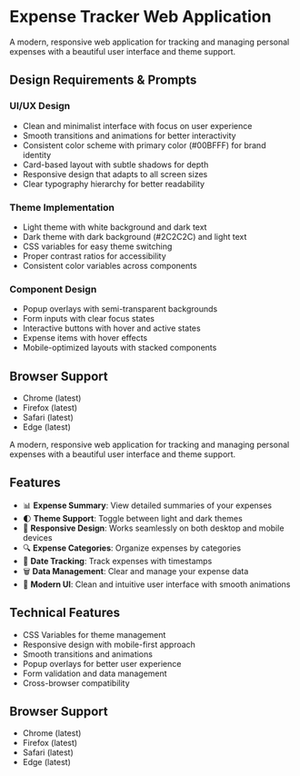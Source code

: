 # Expense Tracker Web Application

A modern, responsive web application for tracking and managing personal expenses with a beautiful user interface and theme support.

## Design Requirements & Prompts

### UI/UX Design
- Clean and minimalist interface with focus on user experience
- Smooth transitions and animations for better interactivity
- Consistent color scheme with primary color (#00BFFF) for brand identity
- Card-based layout with subtle shadows for depth
- Responsive design that adapts to all screen sizes
- Clear typography hierarchy for better readability

### Theme Implementation
- Light theme with white background and dark text
- Dark theme with dark background (#2C2C2C) and light text
- CSS variables for easy theme switching
- Proper contrast ratios for accessibility
- Consistent color variables across components

### Component Design
- Popup overlays with semi-transparent backgrounds
- Form inputs with clear focus states
- Interactive buttons with hover and active states
- Expense items with hover effects
- Mobile-optimized layouts with stacked components

## Browser Support

- Chrome (latest)
- Firefox (latest)
- Safari (latest)
- Edge (latest)


A modern, responsive web application for tracking and managing personal expenses with a beautiful user interface and theme support.

## Features

- 📊 **Expense Summary**: View detailed summaries of your expenses
- 🌓 **Theme Support**: Toggle between light and dark themes
- 📱 **Responsive Design**: Works seamlessly on both desktop and mobile devices
- 🔍 **Expense Categories**: Organize expenses by categories
- 📅 **Date Tracking**: Track expenses with timestamps
- 🗑️ **Data Management**: Clear and manage your expense data
- 🎨 **Modern UI**: Clean and intuitive user interface with smooth animations

## Technical Features

- CSS Variables for theme management
- Responsive design with mobile-first approach
- Smooth transitions and animations
- Popup overlays for better user experience
- Form validation and data management
- Cross-browser compatibility

## Browser Support

- Chrome (latest)
- Firefox (latest)
- Safari (latest)
- Edge (latest)


